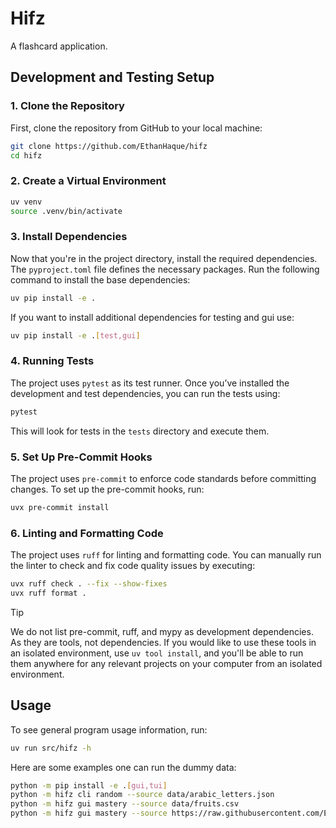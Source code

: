 # Hifz

A flashcard application.

## Development and Testing Setup

### 1. Clone the Repository

First, clone the repository from GitHub to your local machine:

```bash
git clone https://github.com/EthanHaque/hifz
cd hifz
```

### 2. Create a Virtual Environment

```bash
uv venv
source .venv/bin/activate
```

### 3. Install Dependencies

Now that you're in the project directory, install the required dependencies. The `pyproject.toml` file defines the necessary packages. Run the following command to install the base dependencies:

```bash
uv pip install -e .
```

If you want to install additional dependencies for testing and gui use:

```bash
uv pip install -e .[test,gui]
```

### 4. Running Tests

The project uses `pytest` as its test runner. Once you’ve installed the development and test dependencies, you can run the tests using:

```bash
pytest
```

This will look for tests in the `tests` directory and execute them.

### 5. Set Up Pre-Commit Hooks

The project uses `pre-commit` to enforce code standards before committing changes. To set up the pre-commit hooks, run:

```bash
uvx pre-commit install
```

### 6. Linting and Formatting Code

The project uses `ruff` for linting and formatting code. You can manually run the linter to check and fix code quality issues by executing:

```bash
uvx ruff check . --fix --show-fixes
uvx ruff format .
```

> [!TIP]
> We do not list pre-commit, ruff, and mypy as development dependencies. As they are tools, not dependencies. If you would like to use these tools in an isolated environment, use `uv tool install`, and you'll be able to run them anywhere for any relevant projects on your computer from an isolated environment.

## Usage

To see general program usage information, run:
```bash
uv run src/hifz -h
```

Here are some examples one can run the dummy data:
```bash
python -m pip install -e .[gui,tui]
python -m hifz cli random --source data/arabic_letters.json
python -m hifz gui mastery --source data/fruits.csv
python -m hifz gui mastery --source https://raw.githubusercontent.com/EthanHaque/hifz/refs/heads/main/data/fruits.csv
```
